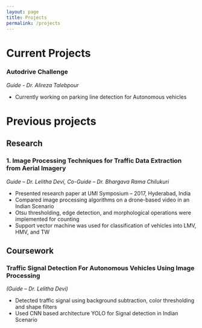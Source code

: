 ```yaml
---
layout: page
title: Projects
permalink: /projects
---
```


# Current Projects

### Autodrive Challenge
*Guide - Dr. Alireza Talebpour*
- Currently working on parking line detection for Autonomous vehicles

# Previous projects
## Research
### 1. Image Processing Techniques for Traffic Data Extraction from Aerial Imagery
*Guide – Dr. Lelitha Devi, Co-Guide – Dr. Bhargava Rama Chilukuri*
-	Presented research paper at UMI Symposium – 2017, Hyderabad, India
-	Compared image processing algorithms on a drone-based video in an Indian Scenario
-	Otsu thresholding, edge detection, and morphological operations were implemented for counting
-	Support vector machine was used for classification of vehicles into LMV, HMV, and TW

## Coursework
### Traffic Signal Detection For Autonomous Vehicles Using Image Processing
*(Guide – Dr. Lelitha Devi)*
- Detected traffic signal using background subtraction, color thresholding and shape filters
-	Used CNN based architecture YOLO for Signal detection in Indian Scenario


[Anxin Ma and Alexander Hartmaier]: https://doi.org/10.1080/14786435.2013.847290
